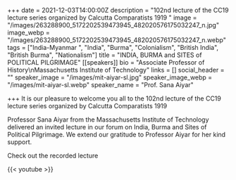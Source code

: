 +++
date = 2021-12-03T14:00:00Z
description = "102nd lecture of the CC19 lecture series organized by Calcutta Comparatists 1919 "
image = "/images/263288900_5172202539473945_482020576175032247_n.jpg"
image_webp = "/images/263288900_5172202539473945_482020576175032247_n.webp"
tags = ["India-Myanmar ", "India", "Burma", "Colonialism", "British India", "British Burma", "Nationalism"]
title = "INDIA, BURMA and SITES of POLITICAL PILGRIMAGE"
[[speakers]]
bio = "Associate Professor of History\nMassachusetts Institute of Technology"
links = []
social_header = ""
speaker_image = "/images/mit-aiyar-sl.jpg"
speaker_image_webp = "/images/mit-aiyar-sl.webp"
speaker_name = "Prof. Sana Aiyar"

+++
It is our pleasure to welcome you all to the 102nd lecture of the CC19 lecture series organized by Calcutta Comparatists 1919

Professor Sana Aiyar from the Massachusetts Institute of Technology delivered an invited lecture in our forum on India, Burma and Sites of Political Pilgrimage. We extend our gratitude to Professor Aiyar for her kind support. 

Check out the recorded lecture

{{< youtube >}}